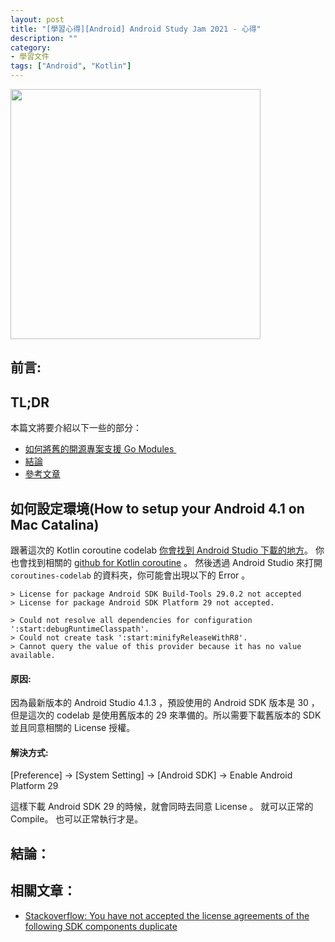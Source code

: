 ```yaml
---
layout: post
title: "[學習心得][Android] Android Study Jam 2021 - 心得"
description: ""
category: 
- 學習文件
tags: ["Android", "Kotlin"]
---
```


<img src="https://lh3.googleusercontent.com/c8Xn2bmNXtrRxy1DTwpkZrkeMxsZ3097rnTGqRBRIlQKL18_8G3-3UdZK3R8_gShtmXjRoceXiOlLUZh_BHNFcwc_BkVB2bDNYA=w2400-h2111-c" width="400px">



## 前言:








## TL;DR 

本篇文將要介紹以下一些的部分：

- <a href="#setup">如何將舊的開源專案支援 Go Modules </a>
- <a href="#summary">結論</a>
- <a href="#refer">參考文章</a>
  


## 如何設定環境(How to setup your Android 4.1 on Mac Catalina)

<a id="setup"></a>

跟著這次的 Kotlin coroutine codelab [你會找到 Android Studio 下載的地方](https://developer.android.com/studio/)。 你也會找到相關的 [github for Kotlin coroutine](https://github.com/googlecodelabs/kotlin-coroutines) 。 然後透過 Android Studio 來打開 `coroutines-codelab` 的資料夾，你可能會出現以下的 Error 。

```
> License for package Android SDK Build-Tools 29.0.2 not accepted
> License for package Android SDK Platform 29 not accepted.

> Could not resolve all dependencies for configuration ':start:debugRuntimeClasspath'.
> Could not create task ':start:minifyReleaseWithR8'.
> Cannot query the value of this provider because it has no value available.
```

#### 原因:

因為最新版本的 Android Studio 4.1.3 ，預設使用的 Android SDK 版本是 30 ，但是這次的 codelab 是使用舊版本的 29 來準備的。所以需要下載舊版本的 SDK 並且同意相關的 License 授權。



#### 解決方式:

[Preference] -> [System Setting] -> [Android SDK] -> Enable Android Platform 29

這樣下載 Android SDK 29 的時候，就會同時去同意 License 。 就可以正常的 Compile。 也可以正常執行才是。



> 

## 結論：

<a id="summary"></a>





## 相關文章：
<a id="refer"></a>

- [Stackoverflow: You have not accepted the license agreements of the following SDK components duplicate](https://stackoverflow.com/questions/39760172/you-have-not-accepted-the-license-agreements-of-the-following-sdk-components)

